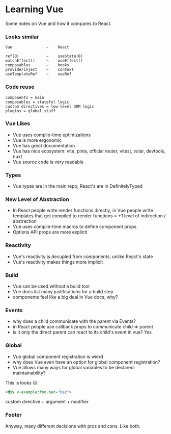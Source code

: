 # Learning Vue

Some notes on Vue and how it compares to React.

### Looks similar
```
Vue               ~    React

ref(0)            ~    useState(0)
watchEffect()     ~    useEffect()
composables       ~    hooks
provide/inject    ~    context
useTemplateRef    ~    useRef
```

### Code reuse
	components = main
	composables = stateful logic
	custom directives = low-level DOM logic
	plugins = global stuff

### Vue Likes
- Vue uses compile-time optimizations
- Vue is more ergonomic
- Vue has great documentation
- Vue has nice ecosystem: vite, pinia, official router, vitest, volar, devtools, nuxt
- Vue source code is very readable

### Types
- Vue types are in the main repo; React's are in DefinitelyTyped

### New Level of Abstraction
- In React people write render functions directly,
	in Vue people write templates that get compiled to render functions
	= +1 level of indirection / abstraction
- Vue uses compile-time macros to define component props
- Options API props are more explicit

### Reactivity
- Vue's reactivity is decupled from components, unlike React's state
- Vue's reactivity makes things more implicit

### Build
- Vue can be used without a build tool
- Vue docs list many justifications for a build step
- components feel like a big deal in Vue docs, why?

### Events
- why does a child communicate with the parent via Events?
- in React people use callback props to communicate child => parent
- is it only the direct parent can react to its child's event in vue? Yes

### Global
- Vue global component registration is wierd
- why does Vue even have an option for global component registration?
- Vue allows many ways for global variables to be declared: maintainability?

This is looks 😐:
```html
<div v-example:foo.bar="baz">
```
custom directive + argument + modifier

### Footer

Anyway, many different decisions with pros and cons. Like both.
